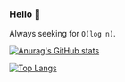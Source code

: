 ### Hello 👋

Always seeking for `O(log n)`.

[![Anurag's GitHub stats](https://github-readme-stats.vercel.app/api?username=LeandroPerrotta&count_private=true&include_all_commits=true)](https://github.com/anuraghazra/github-readme-stats)

[![Top Langs](https://github-readme-stats.vercel.app/api/top-langs/?username=LeandroPerrotta&count_private=true&layout=compact)](https://github.com/anuraghazra/github-readme-stats)
